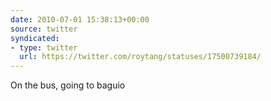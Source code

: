 ```yaml
---
date: 2010-07-01 15:38:13+00:00
source: twitter
syndicated:
- type: twitter
  url: https://twitter.com/roytang/statuses/17500739184/
---
```


On the bus, going to baguio